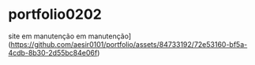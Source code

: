 # portfolio0202
site em manutenção
em manutenção](https://github.com/aesir0101/portfolio/assets/84733192/72e53160-bf5a-4cdb-8b30-2d55bc84e06f)

